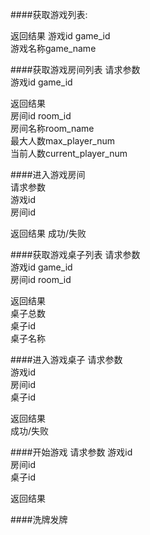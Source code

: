 ####获取游戏列表:  

返回结果
游戏id game_id  
游戏名称game_name  



####获取游戏房间列表
请求参数  
游戏id game_id  

返回结果  
房间id room_id  
房间名称room_name  
最大人数max_player_num  
当前人数current_player_num  



####进入游戏房间  
请求参数  
游戏id  
房间id  

返回结果
成功/失败



####获取游戏桌子列表
请求参数  
游戏id game_id  
房间id room_id  

返回结果  
桌子总数  
桌子id  
桌子名称  



####进入游戏桌子
请求参数  
游戏id  
房间id  
桌子id  

返回结果  
成功/失败




####开始游戏
请求参数
游戏id  
房间id  
桌子id  

返回结果  




####洗牌发牌

